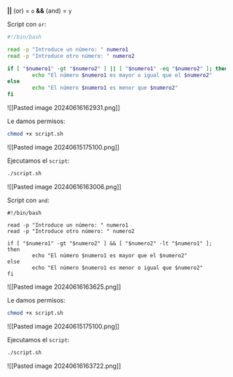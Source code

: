 
**||** (or) = ``o``
**&&** (and) = ``y``

Script con ``or``:

```Bash
#!/bin/bash

read -p "Introduce un número: " numero1
read -p "Introduce otro número: " numero2

if [ "$numero1" -gt "$numero2" ] || [ "$numero1" -eq "$numero2" ]; then
        echo "El número $numero1 es mayor o igual que el $numero2"
else
        echo "El número $numero1 es menor que $numero2"
fi
```

![[Pasted image 20240616162931.png]]

Le damos permisos:

```Bash
chmod +x script.sh
```

![[Pasted image 20240615175100.png]]

Ejecutamos el ``script``:

```Bash
./script.sh
```

![[Pasted image 20240616163006.png]]

Script con ``and``:

```
#!/bin/bash

read -p "Introduce un número: " numero1
read -p "Introduce otro número: " numero2

if [ "$numero1" -gt "$numero2" ] && [ "$numero2" -lt "$numero1" ]; then
        echo "El número $numero1 es mayor que el $numero2"
else
        echo "El número $numero1 es menor o igual que $numero2"
fi
```

![[Pasted image 20240616163625.png]]

Le damos permisos:

```Bash
chmod +x script.sh
```

![[Pasted image 20240615175100.png]]

Ejecutamos el ``script``:

```Bash
./script.sh
```

![[Pasted image 20240616163722.png]]


